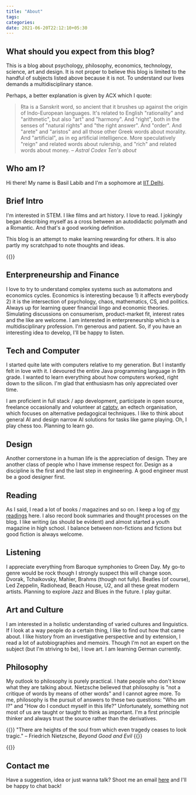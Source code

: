```yaml
---
title: "About"
tags:
categories:
date: 2021-06-20T22:12:10+05:30
---
```


## What should you expect from this blog?

This is a blog about psychology, philosophy, economics, technology, science, art and design. It is not proper to believe this blog is limited to the handful of subjects listed above because it is not. To understand our lives demands a multidisciplinary stance.

Perhaps, a better explanation is given by ACX which I quote:

> Ṛta is a Sanskrit word, so ancient that it brushes up against the origin of Indo-European languages. It's related to English "rationality" and "arithmetic", but also "art" and "harmony". And "right", both in the senses of "natural rights" and "the right answer". And "order". And "arete" and "aristos" and all those other Greek words about morality. And "artificial", as in eg artificial intelligence. More speculatively "reign" and related words about rulership, and "rich" and related words about money.
<cite>&ndash; Astral Codex Ten's about</cite>

## Who am I?

Hi there! My name is Basil Labib and I'm a sophomore at [IIT Delhi][0].

## Brief Intro

I'm interested in STEM. I like films and art history. I love to read. I jokingly began describing myself as a cross between an autodidactic polymath and a Romantic. And that's a good working definition.

This blog is an attempt to make learning rewarding for others. It is also partly my scratchpad to note thoughts and ideas.    

{{<ds sum="Not so brief introduction">}}


## Enterpreneurship and Finance

I love to try to understand complex systems such as automatons and economics cycles. Economics is interesting because 1) it affects everybody 2) it is the intersection of psychology, chaos, mathematics, CS, and politics. Always up for learning queer financial lingo and economic theories. Simulating discussions on consumerism, product-market fit, interest rates and the like are welcome. I am interested in enterpreneurship which is a multidisciplinary profession. I'm generous and patient. So, if you have an interesting idea to develop, I'll be happy to listen.

## Tech and Computer

I started quite late with computers relative to my generation. But I instantly felt in love with it. I devoured the entire Java programming language in 9th grade. I wanted to learn everything about how computers worked, right down to the silicon. I'm glad that enthusiasm has only appreciated over time.

I am proficient in full stack / app development, participate in open source, freelance occasionally and volunteer at [catotv](https://cato.tv), an edtech organisation, which focuses on alternative pedagogical techniques. I like to think about general AI and design narrow AI solutions for tasks like game playing. Oh, I play chess too. Planning to learn go.

## Design

Another cornerstone in a human life is the appreciation of design. They are another class of people who I have immense respect for. Design as a discipline is the first and the last step in engineering. A good engineer must be a good designer first.


## Reading

As I said, I read a lot of books / magazines and so on. I keep a log of [my readings](/bookshelf) here. I also record book summaries and thought processes on the blog. I like writing (as should be evident) and almost started a youth magazine in high school. I balance between non-fictions and fictions but good fiction is always welcome.

## Listening

I appreciate everything from Baroque symphonies to Green Day. My go-to genre would be rock though I strongly suspect this will change soon. Dvorak, Tchaikovsky, Mahler, Brahms (though not fully). Beatles (of course), Led Zeppelin, Radiohead, Beach House, U2, and all these great modern artists. Planning to explore Jazz and Blues in the future. I play guitar.

## Art and Culture

I am interested in a holistic understanding of varied cultures and linguistics. If I look at a  way people do a certain thing, I like to find out how that came about. I like history from an investigative perspective and by extension, I read a lot of autobiographies and memoirs. Though I'm not an expert on the subject (but I'm striving to be), I love art. I am learning German currently.

## Philosophy

My outlook to philosophy is purely practical. I hate people who don't know what they are talking about. Nietzsche believed that philosophy is "not a critique of words by means of other words" and I cannot agree more. To me, philosophy is the pursuit of answers to these two questions: "Who am I?" and "How do I conduct myself in this life?" Unfortunately, something not most of us are taught or taught to think as important. I'm a first principle thinker and always trust the source rather than the derivatives.

{{<bq>}}
"There are heights of the soul from which even tragedy ceases to look tragic."
&ndash; Friedrich Nietzsche, _Beyond Good and Evil_
{{</bq>}}

{{</ds>}}

## Contact me

Have a suggestion, idea or just wanna talk? Shoot me an email [here][5] and I'll be happy to chat back!

[0]: https://home.iitd.ac.in
[5]: mailto:gs454236@gmail.com
